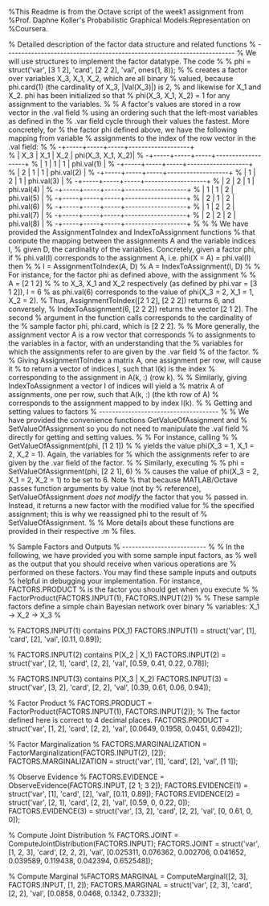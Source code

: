 %This Readme is from the Octave script of the week1 assignment from 
%Prof. Daphne Koller's Probabilistic Graphical Models:Representation on 
%Coursera.

% Detailed description of the factor data structure and related functions
% -----------------------------------------------------------------------
% We will use structures to implement the factor datatype. The code
%
%   phi = struct('var', [3 1 2], 'card', [2 2 2], 'val', ones(1, 8));
%
% creates a factor over variables X_3, X_1, X_2, which are all binary
% valued, because phi.card(1) (the cardinality of X_3, |Val(X_3)|) is 2, 
% and likewise for X_1 and X_2. phi has been initialized so that 
% phi(X_3, X_1, X_2) = 1 for any assignment to the variables.
%
% A factor's values are stored in a row vector in the .val field 
% using an ordering such that the left-most variables as defined in the 
% .var field cycle through their values the fastest. More concretely, for 
% the factor phi defined above, we have the following mapping from variable 
% assignments to the index of the row vector in the .val field:
%
% -+-----+-----+-----+-------------------+   
%  | X_3 | X_1 | X_2 | phi(X_3, X_1, X_2)|
% -+-----+-----+-----+-------------------+
%  |  1  |  1  |  1  |     phi.val(1)    |
% -+-----+-----+-----+-------------------+
%  |  2  |  1  |  1  |     phi.val(2)    |
% -+-----+-----+-----+-------------------+
%  |  1  |  2  |  1  |     phi.val(3)    |
% -+-----+-----+-----+-------------------+
%  |  2  |  2  |  1  |     phi.val(4)    |
% -+-----+-----+-----+-------------------+
%  |  1  |  1  |  2  |     phi.val(5)    |
% -+-----+-----+-----+-------------------+
%  |  2  |  1  |  2  |     phi.val(6)    |
% -+-----+-----+-----+-------------------+
%  |  1  |  2  |  2  |     phi.val(7)    |
% -+-----+-----+-----+-------------------+
%  |  2  |  2  |  2  |     phi.val(8)    |
% -+-----+-----+-----+-------------------+
%
%
% We have provided the AssignmentToIndex and IndexToAssignment functions
% that compute the mapping between the assignments A and the variable indices I,
% given D, the cardinality of the variables. Concretely, given a factor phi, if
% phi.val(I) corresponds to the assignment A, i.e. phi(X = A) = phi.val(I) then
% 
%   I = AssignmentToIndex(A, D)
%   A = IndexToAssignment(I, D)
%
% For instance, for the factor phi as defined above, with the assignment 
%
%    A = [2 1 2] 
%
% to X_3, X_1 and X_2 respectively (as defined by phi.var = [3 1 2]), I = 6 
% as phi.val(6) corresponds to the value of phi(X_3 = 2, X_1 = 1, X_2 = 2).
% Thus, AssignmentToIndex([2 1 2], [2 2 2]) returns 6, and conversely, 
% IndexToAssignment(6, [2 2 2]) returns the vector [2 1 2]. The second
% argument in the function calls corresponds to the cardinality of the
% sample factor phi, phi.card, which is [2 2 2].
%
% More generally, the assignment vector A is a row vector that corresponds
% to assignments to the variables in a factor, with an understanding that the
% variables for which the assignments refer to are given by the .var field
% of the factor. 
%
% Giving AssignmentToIndex a matrix A, one assignment per row, will cause it
% to return a vector of indices I, such that I(k) is the index
% corresponding to the assignment in A(k, :) (row k). 
% 
% Similarly, giving IndexToAssignment a vector I of indices will yield a
% matrix A of assignments, one per row, such that A(k, :) (the kth row of A)
% corresponds to the assignment mapped to by index I(k).
%
% Getting and setting values to factors
% -------------------------------------
%
% We have provided the convenience functions GetValueOfAssignment and
% SetValueOfAssignment so you do not need to manipulate the .val field
% directly for getting and setting values.
%
% For instance, calling 
%
%   GetValueOfAssignment(phi, [1 2 1]) 
%
% yields the value phi(X_3 = 1, X_1 = 2, X_2 = 1). Again, the variables for 
% which the assignments refer to are given by the .var field of the factor.
%
% Similarly, executing 
%
%    phi = SetValueOfAssignment(phi, [2 2 1], 6) 
%
% causes the value of phi(X_3 = 2, X_1 = 2, X_2 = 1) to be set to 6. Note 
% that because MATLAB/Octave passes function arguments by value (not by 
% reference), SetValueOfAssignment *does not modify* the factor that you 
% passed in. Instead, it returns a new factor with the modified value for 
% the specified assignment; this is why we reassigned phi to the result of
% SetValueOfAssignment.
%
% More details about these functions are provided in their respective .m
% files.

% Sample Factors and Outputs
% --------------------------
%
% In the following, we have provided you with some sample input factors, as 
% well as the output that you should receive when various operations are
% performed on these factors. You may find these sample inputs and outputs
% helpful in debugging your implementation. For instance, FACTORS.PRODUCT 
% is the factor you should get when you execute 
%
%   FactorProduct(FACTORS.INPUT(1), FACTORS.INPUT(2))
%
% These sample factors define a simple chain Bayesian network over binary 
% variables: X_1 -> X_2 -> X_3
%

% FACTORS.INPUT(1) contains P(X_1)
FACTORS.INPUT(1) = struct('var', [1], 'card', [2], 'val', [0.11, 0.89]);

% FACTORS.INPUT(2) contains P(X_2 | X_1)
FACTORS.INPUT(2) = struct('var', [2, 1], 'card', [2, 2], 'val', [0.59, 0.41, 0.22, 0.78]);

% FACTORS.INPUT(3) contains P(X_3 | X_2)
FACTORS.INPUT(3) = struct('var', [3, 2], 'card', [2, 2], 'val', [0.39, 0.61, 0.06, 0.94]);

% Factor Product
% FACTORS.PRODUCT = FactorProduct(FACTORS.INPUT(1), FACTORS.INPUT(2));
% The factor defined here is correct to 4 decimal places.
FACTORS.PRODUCT = struct('var', [1, 2], 'card', [2, 2], 'val', [0.0649, 0.1958, 0.0451, 0.6942]);

% Factor Marginalization
% FACTORS.MARGINALIZATION = FactorMarginalization(FACTORS.INPUT(2), [2]);
FACTORS.MARGINALIZATION = struct('var', [1], 'card', [2], 'val', [1 1]); 

% Observe Evidence
% FACTORS.EVIDENCE = ObserveEvidence(FACTORS.INPUT, [2 1; 3 2]);
FACTORS.EVIDENCE(1) = struct('var', [1], 'card', [2], 'val', [0.11, 0.89]);
FACTORS.EVIDENCE(2) = struct('var', [2, 1], 'card', [2, 2], 'val', [0.59, 0, 0.22, 0]);
FACTORS.EVIDENCE(3) = struct('var', [3, 2], 'card', [2, 2], 'val', [0, 0.61, 0, 0]);

% Compute Joint Distribution
% FACTORS.JOINT = ComputeJointDistribution(FACTORS.INPUT);
FACTORS.JOINT = struct('var', [1, 2, 3], 'card', [2, 2, 2], 'val', [0.025311, 0.076362, 0.002706, 0.041652, 0.039589, 0.119438, 0.042394, 0.652548]);

% Compute Marginal
%FACTORS.MARGINAL = ComputeMarginal([2, 3], FACTORS.INPUT, [1, 2]);
FACTORS.MARGINAL = struct('var', [2, 3], 'card', [2, 2], 'val', [0.0858, 0.0468, 0.1342, 0.7332]);
